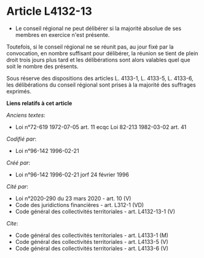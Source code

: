 # Article L4132-13

- Le conseil régional ne peut délibérer si la majorité absolue de ses membres en exercice n'est présente.

Toutefois, si le conseil régional ne se réunit pas, au jour fixé par la convocation, en nombre suffisant pour délibérer, la
réunion se tient de plein droit trois jours plus tard et les délibérations sont alors valables quel que soit le nombre des
présents.

Sous réserve des dispositions des articles L. 4133-1, L. 4133-5, L. 4133-6, les délibérations du conseil régional sont prises
à la majorité des suffrages exprimés.

**Liens relatifs à cet article**

_Anciens textes_:

  - Loi n°72-619 1972-07-05 art. 11 ecqc Loi 82-213 1982-03-02 art. 41

_Codifié par_:

  - Loi n°96-142 1996-02-21

_Créé par_:

  - Loi n°96-142 1996-02-21 jorf 24 février 1996

_Cité par_:

  - Loi n°2020-290 du 23 mars 2020 - art. 10 (V)
  - Code des juridictions financières - art. L312-1 (VD)
  - Code général des collectivités territoriales - art. L4132-13-1 (V)

_Cite_:

  - Code général des collectivités territoriales - art. L4133-1 (M)
  - Code général des collectivités territoriales - art. L4133-5 (V)
  - Code général des collectivités territoriales - art. L4133-6 (V)
